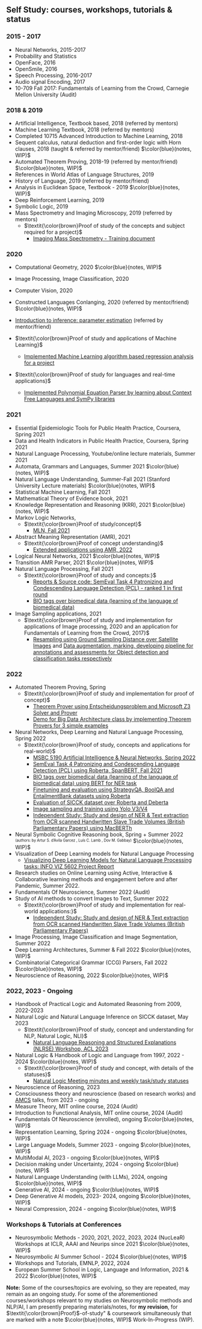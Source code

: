 ## Self Study: courses, workshops, tutorials & status

### 2015 - 2017

- Neural Networks, 2015-2017
- Probability and Statistics
- OpenFace, 2016 
- OpenSmile, 2016
- Speech Processing, 2016-2017
- Audio signal Encoding, 2017
- 10-709 Fall 2017: Fundamentals of Learning from the Crowd, Carnegie Mellon University (Audit)

### 2018 & 2019

- Artificial Intelligence, Textbook based, 2018 (referred by mentors)
- Machine Learning Textbook, 2018 (referred by mentors)
- Completed 10715 Advanced Introduction to Machine Learning, 2018
- Sequent calculus, natural deduction and first-order logic with Horn clauses, 2018 (taught & referred by mentor/friend) $\color{blue}(notes, WIP)$
- Automated Theorem Proving, 2018-19 (referred by mentor/friend) $\color{blue}(notes, WIP)$
- References in World Atlas of Language Structures, 2019
- History of Language, 2019 (referred by mentor/friend)
- Analysis in Euclidean Space, Textbook - 2019 $\color{blue}(notes, WIP)$
- Deep Reinforcement Learning, 2019
- Symbolic Logic, 2019
- Mass Spectrometry and Imaging Microscopy, 2019 (referred by mentors) 
    - $\textit{\color{brown}Proof of study of the concepts and subject required for a project}$ 
        - <a href="https://github.com/sushmaakoju/research-experience/blob/main/carnegie-mellon-university/sushma-akoju-Imaging_Mass_Spectrometry_HuBMAP_KT_Document.pdf">Imaging Mass Spectrometry - Training document</a> 

### 2020

- Computational Geometry, 2020 $\color{blue}(notes, WIP)$
- Image Processing, Image Classification, 2020
- Computer Vision, 2020
-  Constructed Languages Conlanging, 2020 (referred by mentor/friend) $\color{blue}(notes, WIP)$

- <a href="https://kingaa.github.io/short-course/parest/parest.html">Introduction to inference: parameter estimation</a> (referred by mentor/friend)
- $\textit{\color{brown}Proof of study and applications of Machine Learning}$ 
    - <a href="https://github.com/sushmaakoju/regression-api/">Implemented Machine Learning algorithm based regression analysis for a project</a> 
- $\textit{\color{brown}Proof of study for languages and real-time applications}$ 
    - <a href="https://github.com/sushmaakoju/polynomial-equation-parser"> Implemented Polynomial Equation Parser by learning about Context Free Languages and SymPy libraries </a> 

### 2021

- Essential Epidemiologic Tools for Public Health Practice, Coursera, Spring 2021
- Data and Health Indicators in Public Health Practice, Coursera, Spring 2021
- Natural Language Processing, Youtube/online lecture materials, Summer 2021
- Automata, Grammars and Languages, Summer 2021 $\color{blue}(notes, WIP)$
- Natural Language Understanding, Summer-Fall 2021 (Stanford University Lecture materials) $\color{blue}(notes, WIP)$
- Statistical Machine Learning, Fall 2021
- Mathematical Theory of Evidence book, 2021 
- Knowledge Representation and Reasoning (KRR), 2021 $\color{blue}(notes, WIP)$
- Markov Logic Networks, 
    - $\textit{\color{brown}Proof of study/concept}$ 
        - <a href="https://github.com/sushmaakoju/research-experience/blob/main/university-of-colorado-boulder/sushma-akoju-mln-stats-fall-2021-final.pdf">MLN, Fall 2021</a> 
- Abstract Meaning Representation (AMR), 2021
    - $\textit{\color{brown}Proof of concept understanding}$ 
        - <a href="https://github.com/sushmaakoju/research-experience/blob/main/university-of-arizona/RA-work-summary.md#mar-18th-2023">Extended applications using AMR, 2022</a> 
- Logical Neural Networks, 2021 $\color{blue}(notes, WIP)$
- Transition AMR Parser, 2021 $\color{blue}(notes, WIP)$
- Natural Language Processing, Fall 2021 
    - $\textit{\color{brown}Proof of study and concepts:}$
        - <a href="https://github.com/sushmaakoju/nlp-final-2021-pcl-semeval2022-task"> Reports & Source code: SemEval Task 4 Patronizing and Condescending Language Detection (PCL) - ranked 1 in first round</a>   
        - <a href="https://github.com/sushmaakoju/nlp-bio-bert">BIO tags over biomedical data (learning of the language of biomedical data)</a> 
- Image Sampling applications, 2021
    - $\textit{\color{brown}Proof of study and implementation for applications of Image processing, 2020 and an application for Fundamentals of Learning from the Crowd, 2017}$
        - <a href="https://github.com/sushmaakoju/image_sampling"> Resampling using Ground Sampling Distance over Satellite Images</a> and <a href="https://github.com/sushmaakoju/mturk-task-helper"> Data augmentation, marking, developing pipeline for annotations and assessments for Object detection and classification tasks respectively</a> 

### 2022

- Automated Theorem Proving, Spring 
    - $\textit{\color{brown}Proof of study and implementation for proof of concept}$
        - <a href="https://github.com/sushmaakoju/research-experience/blob/main/university-of-colorado-boulder/sushma-akoju-Theorem%20Prover.pdf">Theorem Prover using Entscheidungsproblem and Microsoft Z3 Solver and Prover</a> 
        - <a href="https://github.com/sushmaakoju/demo-ATLS5214">Demo for Big Data Architecture class by implementing Theorem Provers for 3 simple examples</a> 
- Neural Networks, Deep Learning and Natural Language Processing, Spring 2022
    - $\textit{\color{brown}Proof of study, concepts and applications for real-world}$
        - <a href="https://drive.google.com/drive/folders/1o9eVgXfnxo1EduW0pxKjVBq21I3Fe77E?usp=sharing">MSBC 5190 Artificial Intelligence & Neural Networks, Spring 2022</a>
        - <a href="https://github.com/sushmaakoju/nlp-final-2021-pcl-semeval2022-task">SemEval Task 4 Patronizing and Condescending Language Detection (PCL) using Roberta, SpanBERT, Fall 2021</a>
        - <a href="https://github.com/sushmaakoju/nlp-bio-bert">BIO tags over biomedical data (learning of the language of biomedical data) using BERT for NER task</a>
        - <a href="https://github.com/sushmaakoju/reasoning-knowledge-representation">Finetuning and evaluation using StrategyQA, BoolQA and EntailmentBank datasets using Roberta</a>
        - <a href="https://github.com/sushmaakoju/acl2023-nlrse-clulab-SICCK-dataset"> Evaluation of SICCK dataset over Roberta and Deberta</a>
        - <a href="https://github.com/sushmaakoju/image_sampling"> Image sampling and training using Yolo V3/V4 </a>
        - <a href="https://github.com/sushmaakoju/named-entity-text-extraction-ocr-slave-trade-volumes">Independent Study: Study and design of NER & Text extraction from OCR scanned Handwritten Slave Trade Volumes (British Parliamentary Papers) using MacBERTh</a>
- Neural Symbolic Cognitive Reasoning book, Spring + Summer 2022
    <sup><sub>(authors: by Artur S. d’Avila Garcez , Luís C. Lamb , Dov M. Gabbay)</sub></sup>
    $\color{blue}(notes, WIP)$
- Visualization of Deep Learning models for Natural Language Processing
    - <a href="https://github.com/sushmaakoju/research-experience/blob/main/university-of-colorado-boulder/sushma-akoju-Analyzing_tools_for_Visualizing_Deep_learning_Models_for_Natural_Language_text___info_viz_project_report.pdf">Visualizing Deep Learning Models for Natural Language Processing tasks: INFO VIZ 5602 Project Report</a>
- Research studies on Online Learning using Active, Interactive & Collaborative learning methods and engagement before and after Pandemic, Summer 2022.
- Fundamentals Of Neuroscience, Summer 2022 (Audit)
- Study of AI methods to convert Images to Text, Summer 2022 
    - $\textit{\color{brown}Proof of study and implementation for real-world applications:}$ 
        - <a href="https://github.com/sushmaakoju/named-entity-text-extraction-ocr-slave-trade-volumes">Independent Study: Study and design of NER & Text extraction from OCR scanned Handwritten Slave Trade Volumes (British Parliamentary Papers)</a>
- Image Processing, Image Classification and Image Segmentation, Summer 2022
- Deep Learning Architectures, Summer & Fall 2022 $\color{blue}(notes, WIP)$
- Combinatorial Categorical Grammar (CCG) Parsers, Fall 2022 $\color{blue}(notes, WIP)$
- Neuroscience of Reasoning, 2022 $\color{blue}(notes, WIP)$


### 2022, 2023 - Ongoing

- Handbook of Practical Logic and Automated Reasoning from 2009, 2022-2023
- Natural Logic and Natural Language Inference on SICCK dataset, May 2023 
    - $\textit{\color{brown}Proof of study, concept and understanding for NLP, Natural Logic, NLI}$
        - <a href="https://github.com/sushmaakoju/acl2023-nlrse-clulab-SICCK-dataset"> Natural Language Reasoning and Structured Explanations (NLRSE) Workshop, ACL 2023</a> 
- Natural Logic & Handbook of Logic and Language from 1997, 2022 - 2024 $\color{blue}(notes, WIP)$
    - $\textit{\color{brown}Proof of study and concept, with details of the statuses}$
        - <a href="https://github.com/sushmaakoju/research-experience/blob/main/university-of-arizona/Natural-logic-group-meeting.pdf">Natural Logic Meeting minutes and weekly task/study statuses</a> 
- Neuroscience of Reasoning, 2023
- Consciousness theory and neuroscience (based on research works) and <a href="https://amcs-community.org/">AMCS</a> talks, from 2023 - ongoing
- Measure Theory, MIT online course, 2024 (Audit)
- Introduction to Functional Analysis, MIT online course, 2024 (Audit)
- Fundamentals Of Neuroscience (enrolled), ongoing  $\color{blue}(notes, WIP)$
- Representation Learning, Spring 2024 - ongoing $\color{blue}(notes, WIP)$
- Large Language Models, Summer 2023 - ongoing $\color{blue}(notes, WIP)$
- MultiModal AI, 2023 - ongoing $\color{blue}(notes, WIP)$
- Decision making under Uncertainty, 2024 - ongoing $\color{blue}(notes, WIP)$
- Natural Language Understanding (with LLMs), 2024, ongoing $\color{blue}(notes, WIP)$
- Generative AI, 2024 - ongoing $\color{blue}(notes, WIP)$
- Deep Generative AI models, 2023- 2024, ongoing $\color{blue}(notes, WIP)$
- Neural Compression, 2024 - ongoing $\color{blue}(notes, WIP)$

### Workshops & Tutorials at Conferences

- Neurosymbolic Methods - 2020, 2021, 2022, 2023, 2024 (NucLeaR) Workshops at ICLR, AAAI and Neurips since 2021 $\color{blue}(notes, WIP)$
- Neurosymbolic AI Summer School - 2024 $\color{blue}(notes, WIP)$
- Workshops and Tutorials, EMNLP, 2022, 2024
- European Summer School in Logic, Language and Information, 2021 & 2022 $\color{blue}(notes, WIP)$

<b>Note:</b> Some of the courses/topics are evolving, so they are repeated, may remain as an ongoing study. For some of the aforementioned courses/workshops relevant to my studies on Neurosymbolic methods and NLP/AI, I am presently preparing materials/notes, for <b>my revision</b>, for $\textit{\color{brown}Proof}$-of-study" & coursework simultaneously that are marked with a note $\color{blue}(notes, WIP)$ Work-In-Progress (WIP).